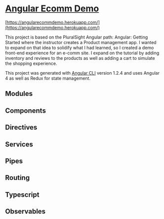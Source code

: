 # [Angular Ecomm Demo](https://angularecommdemo.herokuapp.com/)

[https://angularecommdemo.herokuapp.com/](https://angularecommdemo.herokuapp.com/)

This project is based on the PluralSight Angular path: Angular: Getting Started where the instructor creates a Product management app. I wanted to expand on that idea to solidify what I had learned, so I created a demo front-end experience for an e-comm site. I expand on the tutorial by adding inventory and reviews to the products as well as adding a cart to simulate the shopping experience.

This project was generated with [Angular CLI](https://github.com/angular/angular-cli) version 1.2.4 and uses Angular 4 as well as Redux for state management.

## Modules

## Components

## Directives

## Services

## Pipes

## Routing

## Typescript

## Observables



<!-- ## Development server

Run `ng serve` for a dev server. Navigate to `http://localhost:4200/`. The app will automatically reload if you change any of the source files.

## Code scaffolding

Run `ng generate component component-name` to generate a new component. You can also use `ng generate directive|pipe|service|class|module`.

## Build

Run `ng build` to build the project. The build artifacts will be stored in the `dist/` directory. Use the `-prod` flag for a production build.

## Running unit tests

Run `ng test` to execute the unit tests via [Karma](https://karma-runner.github.io).

## Running end-to-end tests

Run `ng e2e` to execute the end-to-end tests via [Protractor](http://www.protractortest.org/).
Before running the tests make sure you are serving the app via `ng serve`.

## Further help

To get more help on the Angular CLI use `ng help` or go check out the [Angular CLI README](https://github.com/angular/angular-cli/blob/master/README.md). -->
